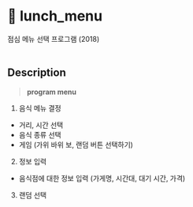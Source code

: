 # 🍴 lunch_menu
점심 메뉴 선택 프로그램 (2018)
<br><br>

## Description
> **program menu**
1. 음식 메뉴 결정
* 거리, 시간 선택
* 음식 종류 선택
* 게임 (가위 바위 보, 랜덤 버튼 선택하기)
2. 정보 입력
* 음식점에 대한 정보 입력 (가게명, 시간대, 대기 시간, 가격)
3. 랜덤 선택
